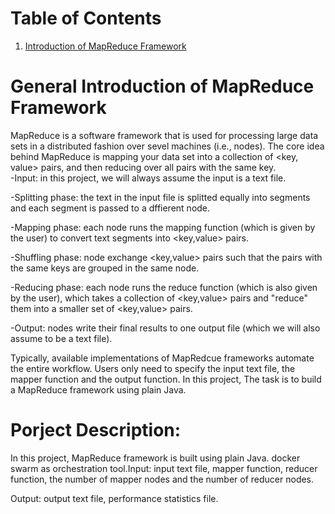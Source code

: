 # Table of Contents
1. [Introduction of MapReduce Framework](#general-introduction-of-mapreduce-framework)
 

# General Introduction of MapReduce Framework
MapReduce is a software framework that is used for processing large data sets in a distributed fashion over sevel machines (i.e., nodes).
The core idea behind MapReduce is mapping your data set into a collection of <key, value> pairs, and then reducing over all pairs with 
the same key.  
-Input: in this project, we will always assume the input is a text file.

-Splitting phase: the text in the input file is splitted equally into segments and each segment is passed to a dffierent node.

-Mapping phase: each node runs the mapping function (which is given by the user) to convert text segments into <key,value> pairs.

-Shuffling phase: node exchange <key,value> pairs such that the pairs with the same keys are grouped in the same node.

-Reducing phase: each node runs the reduce function (which is also given by the user), which takes a collection of <key,value> pairs and "reduce" them into a smaller set of <key,value> pairs.

-Output: nodes write their final results to one output file (which we will also assume to be a text file). 

Typically, available implementations of MapRedcue frameworks automate the entire workflow. Users only need to specify the input text file, the mapper function and the output function.
In this project, The task is to build a MapReduce framework using plain Java.

# Porject Description:
In this project, MapReduce framework is built using plain Java.  docker swarm as
orchestration tool.Input: input text file, mapper function, reducer function, the number of mapper nodes and the number of reducer nodes.

Output: output text file, performance statistics file.
